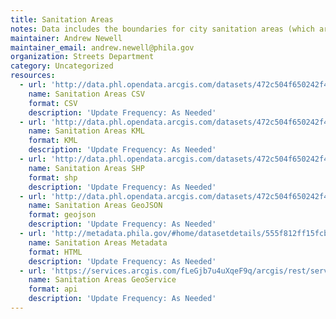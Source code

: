 ```yaml
---
title: Sanitation Areas
notes: Data includes the boundaries for city sanitation areas (which are aggregations of Sanitation Districts).
maintainer: Andrew Newell
maintainer_email: andrew.newell@phila.gov
organization: Streets Department
category: Uncategorized
resources:
  - url: 'http://data.phl.opendata.arcgis.com/datasets/472c504f650242f4be612d8320b89c86_0.csv'
    name: Sanitation Areas CSV
    format: CSV
    description: 'Update Frequency: As Needed'
  - url: 'http://data.phl.opendata.arcgis.com/datasets/472c504f650242f4be612d8320b89c86_0.kml'
    name: Sanitation Areas KML
    format: KML
    description: 'Update Frequency: As Needed'
  - url: 'http://data.phl.opendata.arcgis.com/datasets/472c504f650242f4be612d8320b89c86_0.zip'
    name: Sanitation Areas SHP
    format: shp
    description: 'Update Frequency: As Needed'
  - url: 'http://data.phl.opendata.arcgis.com/datasets/472c504f650242f4be612d8320b89c86_0.geojson'
    name: Sanitation Areas GeoJSON
    format: geojson
    description: 'Update Frequency: As Needed'
  - url: 'http://metadata.phila.gov/#home/datasetdetails/555f812ff15fcb6c6ed4411f/'
    name: Sanitation Areas Metadata
    format: HTML
    description: 'Update Frequency: As Needed'
  - url: 'https://services.arcgis.com/fLeGjb7u4uXqeF9q/arcgis/rest/services/Sanitation_Areas/FeatureServer/0/query?outFields=*&where=1%3D1'
    name: Sanitation Areas GeoService
    format: api
    description: 'Update Frequency: As Needed'
---
```


